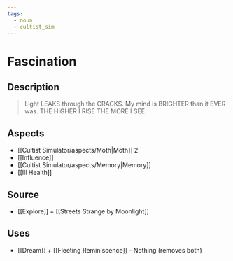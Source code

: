 ```yaml
---
tags:
  - noun
  - cultist_sim
---
```


# Fascination

## Description

> Light LEAKS through the CRACKS. My mind is BRIGHTER than it EVER was. THE HIGHER I RISE THE MORE I SEE.

## Aspects
- [[Cultist Simulator/aspects/Moth|Moth]] 2
- [[Influence]]
- [[Cultist Simulator/aspects/Memory|Memory]]
- [[Ill Health]]
## Source
- [[Explore]] + [[Streets Strange by Moonlight]]

## Uses
- [[Dream]] + [[Fleeting Reminiscence]] - Nothing (removes both)